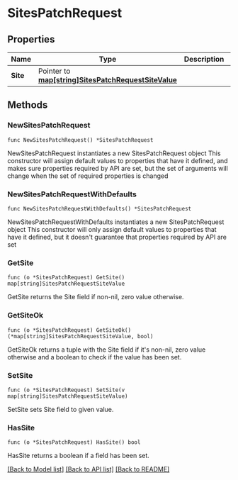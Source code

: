 # SitesPatchRequest

## Properties

Name | Type | Description | Notes
------------ | ------------- | ------------- | -------------
**Site** | Pointer to [**map[string]SitesPatchRequestSiteValue**](SitesPatchRequestSiteValue.md) |  | [optional] 

## Methods

### NewSitesPatchRequest

`func NewSitesPatchRequest() *SitesPatchRequest`

NewSitesPatchRequest instantiates a new SitesPatchRequest object
This constructor will assign default values to properties that have it defined,
and makes sure properties required by API are set, but the set of arguments
will change when the set of required properties is changed

### NewSitesPatchRequestWithDefaults

`func NewSitesPatchRequestWithDefaults() *SitesPatchRequest`

NewSitesPatchRequestWithDefaults instantiates a new SitesPatchRequest object
This constructor will only assign default values to properties that have it defined,
but it doesn't guarantee that properties required by API are set

### GetSite

`func (o *SitesPatchRequest) GetSite() map[string]SitesPatchRequestSiteValue`

GetSite returns the Site field if non-nil, zero value otherwise.

### GetSiteOk

`func (o *SitesPatchRequest) GetSiteOk() (*map[string]SitesPatchRequestSiteValue, bool)`

GetSiteOk returns a tuple with the Site field if it's non-nil, zero value otherwise
and a boolean to check if the value has been set.

### SetSite

`func (o *SitesPatchRequest) SetSite(v map[string]SitesPatchRequestSiteValue)`

SetSite sets Site field to given value.

### HasSite

`func (o *SitesPatchRequest) HasSite() bool`

HasSite returns a boolean if a field has been set.


[[Back to Model list]](../README.md#documentation-for-models) [[Back to API list]](../README.md#documentation-for-api-endpoints) [[Back to README]](../README.md)


